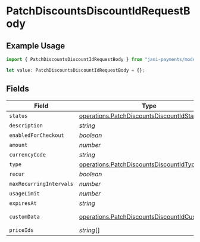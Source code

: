 # PatchDiscountsDiscountIdRequestBody

## Example Usage

```typescript
import { PatchDiscountsDiscountIdRequestBody } from "jani-payments/models/operations";

let value: PatchDiscountsDiscountIdRequestBody = {};
```

## Fields

| Field                                                                                                          | Type                                                                                                           | Required                                                                                                       | Description                                                                                                    |
| -------------------------------------------------------------------------------------------------------------- | -------------------------------------------------------------------------------------------------------------- | -------------------------------------------------------------------------------------------------------------- | -------------------------------------------------------------------------------------------------------------- |
| `status`                                                                                                       | [operations.PatchDiscountsDiscountIdStatus](../../models/operations/patchdiscountsdiscountidstatus.md)         | :heavy_minus_sign:                                                                                             | N/A                                                                                                            |
| `description`                                                                                                  | *string*                                                                                                       | :heavy_minus_sign:                                                                                             | N/A                                                                                                            |
| `enabledForCheckout`                                                                                           | *boolean*                                                                                                      | :heavy_minus_sign:                                                                                             | N/A                                                                                                            |
| `amount`                                                                                                       | *number*                                                                                                       | :heavy_minus_sign:                                                                                             | N/A                                                                                                            |
| `currencyCode`                                                                                                 | *string*                                                                                                       | :heavy_minus_sign:                                                                                             | N/A                                                                                                            |
| `type`                                                                                                         | [operations.PatchDiscountsDiscountIdType](../../models/operations/patchdiscountsdiscountidtype.md)             | :heavy_minus_sign:                                                                                             | N/A                                                                                                            |
| `recur`                                                                                                        | *boolean*                                                                                                      | :heavy_minus_sign:                                                                                             | N/A                                                                                                            |
| `maxRecurringIntervals`                                                                                        | *number*                                                                                                       | :heavy_minus_sign:                                                                                             | N/A                                                                                                            |
| `usageLimit`                                                                                                   | *number*                                                                                                       | :heavy_minus_sign:                                                                                             | N/A                                                                                                            |
| `expiresAt`                                                                                                    | *string*                                                                                                       | :heavy_minus_sign:                                                                                             | N/A                                                                                                            |
| `customData`                                                                                                   | [operations.PatchDiscountsDiscountIdCustomData](../../models/operations/patchdiscountsdiscountidcustomdata.md) | :heavy_minus_sign:                                                                                             | Any valid JSON value                                                                                           |
| `priceIds`                                                                                                     | *string*[]                                                                                                     | :heavy_minus_sign:                                                                                             | N/A                                                                                                            |